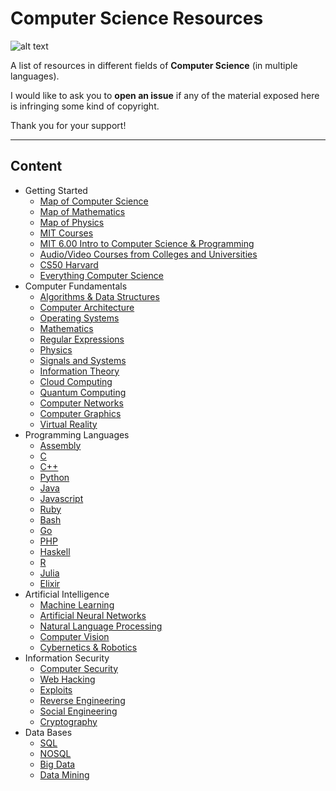 # Computer Science Resources

![alt text](https://i.imgur.com/Q5d8RG3.png "")

A list of resources in different fields of **Computer Science** (in multiple languages).

I would like to ask you to **open an issue** if any of the material exposed here is infringing some kind of copyright. 

Thank you for your support!

---------------------------------------

## Content

- Getting Started
  - [Map of Computer Science](https://www.youtube.com/watch?v=SzJ46YA_RaA)
  - [Map of Mathematics](https://www.youtube.com/watch?v=OmJ-4B-mS-Y)
  - [Map of Physics](https://www.youtube.com/watch?v=ZihywtixUYo&t)
  - [MIT Courses](https://ocw.mit.edu/courses/electrical-engineering-and-computer-science/)
  - [MIT 6.00 Intro to Computer Science & Programming](https://www.youtube.com/watch?v=k6U-i4gXkLM&list=PL4C4720A6F225E074)
  - [Audio/Video Courses from Colleges and Universities](http://www.infocobuild.com/education/audio-video-courses/)
  - [CS50 Harvard](https://www.youtube.com/watch?v=y62zj9ozPOM&list=PLhQjrBD2T3828ZVcVzEIhsHVgjANGZveu)
  - [Everything Computer Science](https://everythingcomputerscience.com/)
- Computer Fundamentals
  - [Algorithms & Data Structures](https://github.com/jhengy/Learning-Resources/tree/master/CS/db/algorithms_data_structures.md)
  - [Computer Architecture](https://github.com/jhengy/Learning-Resources/tree/master/CS/db/computer_architecture.md)
  - [Operating Systems](https://github.com/jhengy/Learning-Resources/tree/master/CS/db/operating_systems.md)
  - [Mathematics](https://github.com/jhengy/Learning-Resources/tree/master/CS/db/mathematics.md)
  - [Regular Expressions](https://github.com/jhengy/Learning-Resources/tree/master/CS/db/regular_expressions.md)
  - [Physics](https://github.com/jhengy/Learning-Resources/tree/master/CS/db/physics.md)
  - [Signals and Systems](https://github.com/jhengy/Learning-Resources/tree/master/CS/db/signals_systems.md)
  - [Information Theory](https://github.com/the-akira/Computer-Science-Resources/blob/master/db/information_theory.md)
  - [Cloud Computing](https://github.com/jhengy/Learning-Resources/tree/master/CS/db/cloud_computing.md)
  - [Quantum Computing](https://github.com/jhengy/Learning-Resources/tree/master/CS/db/quantum_computing.md)
  - [Computer Networks](https://github.com/jhengy/Learning-Resources/tree/master/CS/db/computer_networks.md)
  - [Computer Graphics](https://github.com/jhengy/Learning-Resources/tree/master/CS/db/computer_graphics.md)
  - [Virtual Reality](https://github.com/jhengy/Learning-Resources/tree/master/CS/db/virtual_reality.md)
- Programming Languages
  - [Assembly](https://github.com/jhengy/Learning-Resources/tree/master/CS/db/assembly.md)
  - [C](https://github.com/jhengy/Learning-Resources/tree/master/CS/db/c.md)
  - [C++](https://github.com/jhengy/Learning-Resources/tree/master/CS/db/cpp.md)
  - [Python](https://github.com/jhengy/Learning-Resources/tree/master/CS/db/python.md)
  - [Java](https://github.com/jhengy/Learning-Resources/tree/master/CS/db/java.md)
  - [Javascript](https://github.com/jhengy/Learning-Resources/tree/master/CS/db/javascript.md)
  - [Ruby](https://github.com/jhengy/Learning-Resources/tree/master/CS/db/ruby.md)
  - [Bash](https://github.com/jhengy/Learning-Resources/tree/master/CS/db/bash.md)
  - [Go](https://github.com/jhengy/Learning-Resources/tree/master/CS/db/go.md)
  - [PHP](https://github.com/jhengy/Learning-Resources/tree/master/CS/db/php.md)
  - [Haskell](https://github.com/jhengy/Learning-Resources/tree/master/CS/db/haskell.md)
  - [R](https://github.com/jhengy/Learning-Resources/tree/master/CS/db/r.md)
  - [Julia](https://github.com/jhengy/Learning-Resources/tree/master/CS/db/julia.md)
  - [Elixir](https://github.com/jhengy/Learning-Resources/tree/master/CS/db/elixir.md)
- Artificial Intelligence
  - [Machine Learning](https://github.com/jhengy/Learning-Resources/tree/master/CS/db/machine_learning.md)
  - [Artificial Neural Networks](https://github.com/jhengy/Learning-Resources/tree/master/CS/db/artificial_neural_network.md)
  - [Natural Language Processing](https://github.com/jhengy/Learning-Resources/tree/master/CS/db/natural_language_processing.md)
  - [Computer Vision](https://github.com/jhengy/Learning-Resources/tree/master/CS/db/computer_vision.md)
  - [Cybernetics & Robotics](https://github.com/jhengy/Learning-Resources/tree/master/CS/db/cybernetics_and_robotics.md)
- Information Security
  - [Computer Security](https://github.com/jhengy/Learning-Resources/tree/master/CS/db/cyber_security.md)
  - [Web Hacking](https://github.com/jhengy/Learning-Resources/tree/master/CS/db/web_hacking.md)
  - [Exploits](https://github.com/jhengy/Learning-Resources/tree/master/CS/db/exploits.md) 
  - [Reverse Engineering](https://github.com/jhengy/Learning-Resources/tree/master/CS/db/reverse_engineering.md)
  - [Social Engineering](https://github.com/jhengy/Learning-Resources/tree/master/CS/db/social_engineering.md)
  - [Cryptography](https://github.com/jhengy/Learning-Resources/tree/master/CS/db/cryptography.md)
- Data Bases
  - [SQL](https://github.com/jhengy/Learning-Resources/tree/master/CS/db/sql.md)
  - [NOSQL](https://github.com/jhengy/Learning-Resources/tree/master/CS/db/nosql.md)
  - [Big Data](https://github.com/jhengy/Learning-Resources/tree/master/CS/db/big_data.md)
  - [Data Mining](https://github.com/jhengy/Learning-Resources/tree/master/CS/db/data_mining.md)
